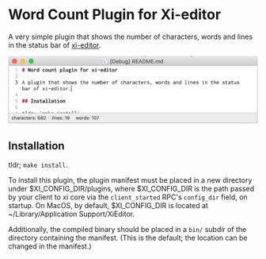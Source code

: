 # Word Count Plugin for Xi-editor

A very simple plugin that shows the number of characters, words and lines in the status bar of [xi-editor](https://github.com/xi-editor/xi-editor).

![Screenshot](screenshot.png)

## Installation

tldr; `make install`.

To install this plugin, the plugin manifest must be placed in a new directory under
$XI_CONFIG_DIR/plugins, where $XI_CONFIG_DIR is the path passed by your client
to xi core via the `client_started` RPC's `config_dir` field, on startup.
On MacOS, by default, $XI_CONFIG_DIR is located at ~/Library/Application Support/XiEditor.

Additionally, the compiled binary should be placed in a `bin/` subdir of the
directory containing the manifest. (This is the default; the location can be
changed in the manifest.)



